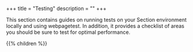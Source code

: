 +++
title = "Testing"
description = ""
+++

This section contains guides on running tests on your Section environment locally and using webpagetest. In addition, it provides a checklist of areas you should be sure to test for optimal performance.

{{% children %}}
